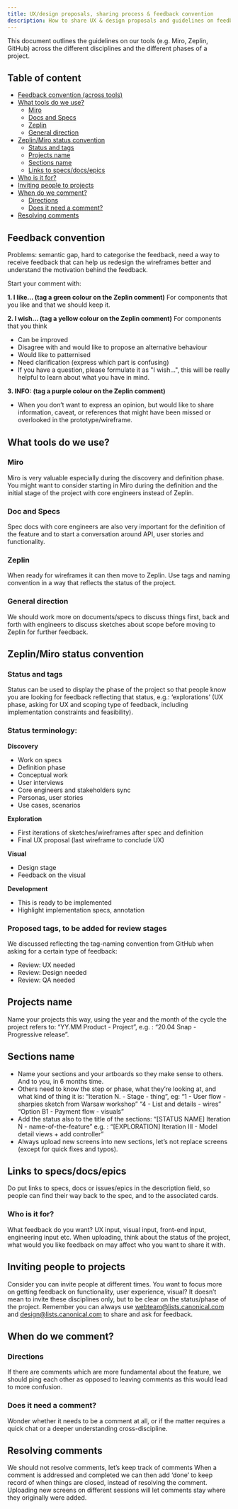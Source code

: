 ```yaml
---
title: UX/design proposals, sharing process & feedback convention
description: How to share UX & design proposals and guidelines on feedback convention
---
```


This document outlines the guidelines on our tools (e.g. Miro, Zeplin, GitHub) across the different disciplines and the different phases of a project. 

## Table of content

- [Feedback convention (across tools)](#feedback-convention)
- [What tools do we use?](#what-tools-do-we-use)
  - [Miro](#miro)
  - [Docs and Specs](#docs-and-specs)
  - [Zeplin](#zeplin)
  - [General direction](#general-direction)
- [Zeplin/Miro status convention](#zeplin-miro-status-convention)
  - [Status and tags](#status-and-tags)
  - [Projects name](#projects-name)
  - [Sections name](#sections-name)
  - [Links to specs/docs/epics](#links-to-specs-docs-epics)
- [Who is it for?](#who-is-it-for)
- [Inviting people to projects](#inviting-people-to-projects)
- [When do we comment?](#when-do-we-comment)
  - [Directions](#directions)
  - [Does it need a comment?](#does-it-need-a-comment)
- [Resolving comments](#resolving-comments)


## Feedback convention

Problems: semantic gap, hard to categorise the feedback,  need a way to receive feedback that can help us redesign the wireframes better and understand the motivation behind the feedback.
 
Start your comment with:

**1. I like… (tag a green colour on the Zeplin comment)**
For components that you like and that we should keep it.
 
**2. I wish… (tag a yellow colour on the Zeplin comment)**
For components that you think
- Can be improved
- Disagree with and would like to propose an alternative behaviour
- Would like to patternised
- Need clarification (express which part is confusing)
- If you have a question, please formulate it as "I wish...", this will be really helpful to learn about what you have in mind.
 
**3. INFO: (tag a purple colour on the Zeplin comment)**
- When you don’t want to express an opinion, but would like to share information, caveat, or references that might have been missed or overlooked in the prototype/wireframe.


## What tools do we use?

### Miro
Miro is very valuable especially during the discovery and definition phase. You might want to consider starting in Miro during the definition and the initial stage of the project with core engineers instead of Zeplin.

### Doc and Specs
Spec docs with core engineers are also very important for the definition of the feature and to start a conversation around API, user stories and functionality.

### Zeplin
When ready for wireframes it can then move to Zeplin. Use tags and naming convention in a way that reflects the status of the project.

### General direction
We should work more on documents/specs to discuss things first, back and forth with engineers to discuss sketches about scope before moving to Zeplin for further feedback.


## Zeplin/Miro status convention

### Status and tags
Status can be used to display the phase of the project so that people know you are looking for feedback reflecting that status, e.g.: ‘explorations’ (UX phase, asking for UX and scoping type of feedback, including implementation constraints and feasibility).

### Status terminology:
**Discovery**
- Work on specs
- Definition phase
- Conceptual work
- User interviews
- Core engineers and stakeholders sync
- Personas, user stories
- Use cases, scenarios

**Exploration**
- First iterations of sketches/wireframes after spec and definition
- Final UX proposal (last wireframe to conclude UX)

**Visual**
- Design stage
- Feedback on the visual

**Development**
- This is ready to be implemented
- Highlight implementation specs, annotation

### Proposed tags, to be added for review stages
We discussed reflecting the tag-naming convention from GitHub when asking for a certain type of feedback:
- Review: UX needed
- Review: Design needed
- Review: QA needed


## Projects name

Name your projects this way, using the year and the month of the cycle the project refers to:  “YY.MM Product - Project”, e.g. : “20.04 Snap - Progressive release”.

## Sections name

- Name your sections and your artboards so they make sense to others. And to you, in 6 months time.
- Others need to know the step or phase, what they’re looking at, and what kind of thing it is:
  “Iteration N. - Stage - thing”,  eg:
  “1 - User flow - sharpies sketch from Warsaw workshop”
  “4 - List and details - wires”
  “Option B1 - Payment flow - visuals”
- Add the status also to the title of the sections:
  “[STATUS NAME] Iteration N - name-of-the-feature”
	e.g. : “[EXPLORATION] Iteration III - Model detail views + add controller”
- Always upload new screens into new sections, let’s not replace screens (except for quick fixes and typos).

## Links to specs/docs/epics

Do put links to specs, docs or issues/epics in the description field, so people can find their way back to the spec, and to the associated cards.


### Who is it for?

What feedback do you want? UX input, visual input, front-end input, engineering input etc.
When uploading, think about the status of the project, what would you like feedback on may affect who you want to share it with.


## Inviting people to projects
Consider you can invite people at different times. You want to focus more on getting feedback on functionality, user experience, visual? It doesn’t mean to invite these disciplines only, but to be clear on the status/phase of the project.
Remember you can always use webteam@lists.canonical.com and design@lists.canonical.com to share and ask for feedback.


## When do we comment?

### Directions

If there are comments which are more fundamental about the feature, we should ping each other as opposed to leaving comments as this would lead to more confusion.

### Does it need a comment?

Wonder whether it needs to be a comment at all, or if the matter requires a quick chat or a deeper understanding cross-discipline.


## Resolving comments

We should not resolve comments, let’s keep track of comments
When a comment is addressed and completed we can then add ‘done’ to keep record of when things are closed, instead of resolving the comment.
Uploading new screens on different sessions will let comments stay where they originally were added.
